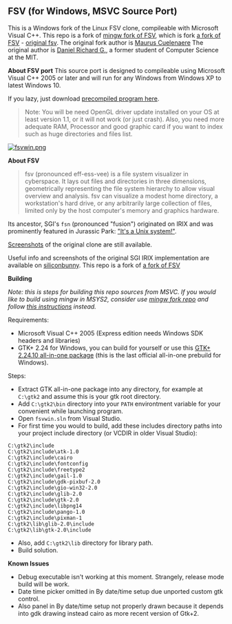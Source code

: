## FSV (for Windows, MSVC Source Port)
This is a Windows fork of the Linux FSV clone, compileable with Microsoft Visual C++.
This repo is a fork of [mingw fork of FSV](https://github.com/genbtc/fsv/), which is fork [a fork of FSV](https://github.com/mcuelenaere/fsv) - [original fsv](http://fsv.sourceforge.net/).
The original fork author is [Maurus Cuelenaere](https://github.com/mcuelenaere)
The original author is [Daniel Richard G.](http://fox.mit.edu/skunk/), a former student of Computer Science at the MIT.

**About FSV port**
This source port is designed to compileable using Microsoft Visual C++ 2005 or later and will run for any Windows from Windows XP to latest Windows 10.

If you lazy, just download [precompiled program here](https://github.com/thiekus/fsvwin/releases).

>Note: You will be need OpenGL driver update installed on your OS at least version 1.1, or it will not work (or just crash).
>Also, you need more adequate RAM, Processor and good graphic card if you want to index such as huge directories and files list.

[![fsvwin.png](https://i.postimg.cc/x8rK5wqd/fsvwin.png)](https://postimg.cc/5Y3YNkBc)

**About FSV**

> fsv (pronounced eff-ess-vee) is a file system visualizer in cyberspace. It lays out files and directories in three dimensions, geometrically representing the file system hierarchy to allow visual overview and analysis. fsv can visualize a modest home directory, a workstation's hard drive, or any arbitrarily large collection of files, limited only by the host computer's memory and graphics hardware.

Its ancestor, SGI's `fsn` (pronounced "fusion") originated on IRIX and was prominently featured in Jurassic Park: ["It's a Unix system!"](https://www.youtube.com/watch?v=3HjOjvu6oKA). 

[Screenshots](http://fsv.sourceforge.net/screenshots/) of the original clone are still available.

Useful info and screenshots of the original SGI IRIX implementation are available on [siliconbunny](http://www.siliconbunny.com/fsn-the-irix-3d-file-system-tool-from-jurassic-park/).
This repo is a fork of [a fork of FSV](https://github.com/mcuelenaere/fsv) 

**Building**

*Note: this is steps for building this repo sources from MSVC. If you would like to build using mingw in MSYS2, consider use [mingw fork repo](https://github.com/genbtc/fsv/) and follow [this instructions](https://mrlithium.blogspot.com/2017/07/compiling-fsv-jurassic-park-program-on.html) instead.*

Requirements:
* Microsoft Visual C++ 2005 (Express edition needs Windows SDK headers and libraries)
* GTK+ 2.24 for Windows, you can build for yourself or use this [GTK+ 2.24.10 all-in-one package](http://ftp.gnome.org/pub/gnome/binaries/win32/gtk+/2.24/gtk+-bundle_2.24.10-20120208_win32.zip) (this is the last official all-in-one prebuild for Windows).

Steps:
* Extract GTK all-in-one package into any directory, for example at ```C:\gtk2``` and assume this is your gtk root directory.
* Add ```C:\gtk2\bin``` directory into your ```PATH``` environtment variable for your convenient while launching program.
* Open ```fsvwin.sln``` from Visual Studio.
* For first time you would to build, add these includes directory paths into your project include directory (or VCDIR in older Visual Studio):
```
C:\gtk2\include
C:\gtk2\include\atk-1.0
C:\gtk2\include\cairo
C:\gtk2\include\fontconfig
C:\gtk2\include\freetype2
C:\gtk2\include\gail-1.0
C:\gtk2\include\gdk-pixbuf-2.0
C:\gtk2\include\gio-win32-2.0
C:\gtk2\include\glib-2.0
C:\gtk2\include\gtk-2.0
C:\gtk2\include\libpng14
C:\gtk2\include\pango-1.0
C:\gtk2\include\pixman-1
C:\gtk2\lib\glib-2.0\include
C:\gtk2\lib\gtk-2.0\include
```
* Also, add ```C:\gtk2\lib``` directory for library path.
* Build solution.

**Known Issues**

* Debug executable isn't working at this moment. Strangely, release mode build will be work.
* Date time picker omitted in By date/time setup due unported custom gtk control.
* Also panel in By date/time setup not properly drawn because it depends into gdk drawing instead cairo as more recent version of Gtk+2.
